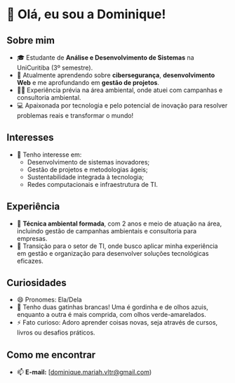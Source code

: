 # 👋 Olá, eu sou a Dominique!  

## Sobre mim  
- 🎓 Estudante de **Análise e Desenvolvimento de Sistemas** na UniCuritiba (3º semestre).  
- 🌱 Atualmente aprendendo sobre **cibersegurança**, **desenvolvimento Web** e me aprofundando em **gestão de projetos**.  
- 🧑‍💻 Experiência prévia na área ambiental, onde atuei com campanhas e consultoria ambiental.  
- 💻 Apaixonada por tecnologia e pelo potencial de inovação para resolver problemas reais e transformar o mundo!  

## Interesses  
- 👀 Tenho interesse em:  
  - Desenvolvimento de sistemas inovadores;  
  - Gestão de projetos e metodologias ágeis;  
  - Sustentabilidade integrada à tecnologia;  
  - Redes computacionais e infraestrutura de TI.  

## Experiência  
- 🌟 **Técnica ambiental formada**, com 2 anos e meio de atuação na área, incluindo gestão de campanhas ambientais e consultoria para empresas.  
- 🔗 Transição para o setor de TI, onde busco aplicar minha experiência em gestão e organização para desenvolver soluções tecnológicas eficazes.  

## Curiosidades  
- 😄 Pronomes: Ela/Dela  
- 🐾 Tenho duas gatinhas brancas! Uma é gordinha e de olhos azuis, enquanto a outra é mais comprida, com olhos verde-amarelados.  
- ⚡ Fato curioso: Adoro aprender coisas novas, seja através de cursos, livros ou desafios práticos.  

## Como me encontrar  
- 📫 **E-mail:** [dominique.mariah.vltr@gmail.com)   
